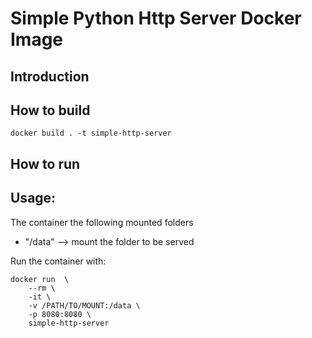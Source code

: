 # Simple Python Http Server Docker Image

## Introduction


## How to build

```
docker build . -t simple-http-server

```

## How to run

## Usage:

The container the following mounted folders

* "/data" --> mount the folder to be served

Run the container with:

```
docker run  \
    --rm \
    -it \
    -v /PATH/TO/MOUNT:/data \
    -p 8080:8080 \
    simple-http-server
```
